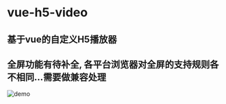 # vue-h5-video

## 基于vue的自定义H5播放器

## 全屏功能有待补全, 各平台浏览器对全屏的支持规则各不相同...需要做兼容处理

![demo](https://github.com/appleguardu/vue-h5-video/tree/master/1.png)

